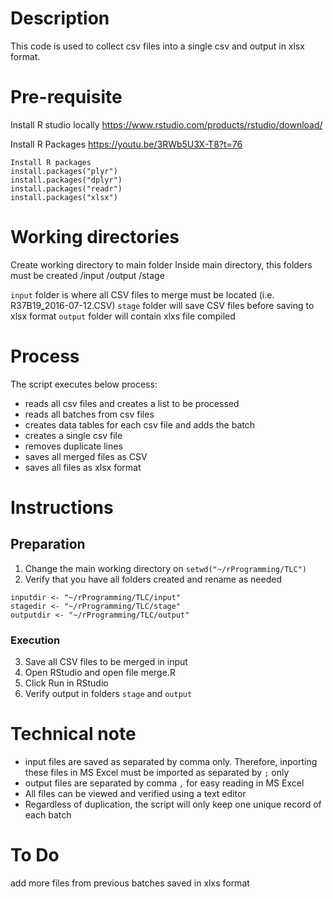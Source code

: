 # Description
This code is used to collect csv files into a single csv and output in xlsx format.

# Pre-requisite

Install R studio locally https://www.rstudio.com/products/rstudio/download/

Install R Packages
https://youtu.be/3RWb5U3X-T8?t=76


```{r}
Install R packages
install.packages("plyr")
install.packages("dplyr")
install.packages("readr")
install.packages("xlsx")
```

# Working directories

Create working directory to main folder
Inside main directory, this folders must be created
/input
/output
/stage

`input` folder is where all CSV files to merge must be located (i.e. R37B19_2016-07-12.CSV)
`stage` folder will save CSV files before saving to xlsx format
`output` folder will contain xlxs file compiled

# Process
The script executes below process:
* reads all csv files and creates a list to be processed
* reads all batches from csv files
* creates data tables for each csv file and adds the batch
* creates a single csv file
* removes duplicate lines
* saves all merged files as CSV
* saves all files as xlsx format

# Instructions

## Preparation
1. Change the main working directory on `setwd("~/rProgramming/TLC")`
2. Verify that you have all folders created and rename as needed
```
inputdir <- "~/rProgramming/TLC/input"
stagedir <- "~/rProgramming/TLC/stage"
outputdir <- "~/rProgramming/TLC/output"
```

### Execution
3. Save all CSV files to be merged in input
4. Open RStudio and open file merge.R
5. Click Run in RStudio
6. Verify output in folders `stage` and `output`

# Technical note
* input files are saved as separated by comma only. Therefore, inporting these files in MS Excel must be imported as separated by `;` only
* output files are separated by comma `,` for easy reading in MS Excel
* All files can be viewed and verified using a text editor
* Regardless of duplication, the script will only keep one unique record of each batch

# To Do
add more files from previous batches saved in xlxs format
